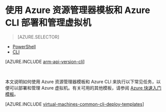 <!-- ARM: tested -->

<properties
	pageTitle="使用模板部署和管理 VM | Azure"
	description="使用资源管理器模板和 Azure CLI，为 Azure 虚拟机部署和管理最常用的配置。"
	services="virtual-machines-linux"
	documentationCenter=""
	authors="squillace"
	manager="timlt"
	editor=""
	tags="azure-resource-manager"/>

<tags
	ms.service="virtual-machines-linux"
	ms.date="11/01/2015"
	wacn.date="06/07/2016"/>

# 使用 Azure 资源管理器模板和 Azure CLI 部署和管理虚拟机

> [AZURE.SELECTOR]		
 - [PowerShell](/documentation/articles/virtual-machines-windows-ps-manage)		
 - [CLI](/documentation/articles/virtual-machines-windows-cli-deploy-templates)		

[AZURE.INCLUDE [arm-api-version-cli](../includes/arm-api-version-cli.md)]

<br/> 

本文说明如何使用 Azure 资源管理器模板和 Azure CLI 来执行以下常见任务，以便可以部署和管理 Azure 虚拟机。有关可用的其他模板，请参阅 [Azure 快速入门模板](https://github.com/Azure/azure-quickstart-templates/)。

[AZURE.INCLUDE [virtual-machines-common-cli-deploy-templates](../includes/virtual-machines-common-cli-deploy-templates.md)]

<!---HONumber=Mooncake_0411_2016-->